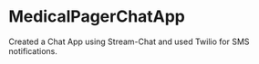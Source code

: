 # MedicalPagerChatApp

Created a Chat App using Stream-Chat and used Twilio for SMS notifications.

